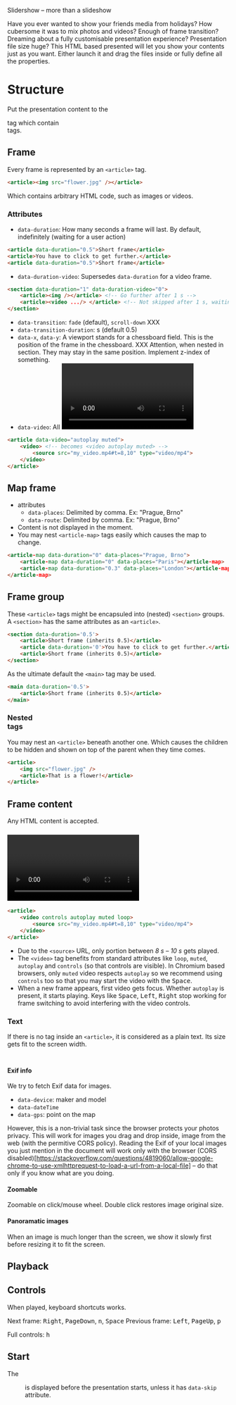 Slidershow – more than a slideshow

Have you ever wanted to show your friends media from holidays? How cubersome it was to mix photos and videos? Enough of frame transition? Dreaming about a fully customisable presentation experience? Presentation file size huge? This HTML based presented will let you show your contents just as you want. Either launch it and drag the files inside or fully define all the properties.

# Structure

Put the presentation content to the <main> tag which contain <article> tags.

## Frame <article>

Every frame is represented by an `<article>` tag.

```html
<article><img src="flower.jpg" /></article>
```

Which contains arbitrary HTML code, such as images or videos.

### Attributes

* `data-duration`: How many seconds a frame will last. By default, indefinitely (waiting for a user action)
```html
<article data-duration="0.5">Short frame</article>
<article>You have to click to get further.</article>
<article data-duration="0.5">Short frame</article>
```
* `data-duration-video`: Supersedes `data-duration` for a video frame.
```html
<section data-duration="1" data-duration-video="0">
    <article><img /></article> <!-- Go further after 1 s -->
    <article><video .../> </article> <!-- Not skipped after 1 s, waiting for a user action -->
</section>
```

* `data-transition`: `fade` (default), `scroll-down` XXX
* `data-transition-duration`: s (default 0.5)
* `data-x`, `data-y`: A viewport stands for a chessboard field. This is the position of the frame in the chessboard. XXX Attention, when nested in section. They may stay in the same position. Implement z-index of something.
* `data-video`: All <video> tags inherits its value as attributes. (controls autoplay muted loop)

```html
<article data-video="autoplay muted">
    <video> <!-- becomes <video autoplay muted> -->
        <source src="my_video.mp4#t=8,10" type="video/mp4">
    </video>
</article>
```

## Map frame <article-map>

* attributes
    * `data-places`: Delimited by comma. Ex: "Prague, Brno"
    * `data-route`: Delimited by comma. Ex: "Prague, Brno"
* Content is not displayed in the moment.
* You may nest `<article-map>` tags easily which causes the map to change.

```html
<article-map data-duration="0" data-places="Prague, Brno">
    <article-map data-duration="0" data-places="Paris"></article-map>
    <article-map data-duration="0.3" data-places="London"></article-map>
</article-map>
```

## Frame group <section>
These `<article>` tags might be encapsuled into (nested) `<section>` groups. A `<section>` has the same attributes as an `<article>`.

```html
<section data-duration='0.5'>
    <article>Short frame (inherits 0.5)</article>
    <article data-duration='0'>You have to click to get further.</article>
    <article>Short frame (inherits 0.5)</article>
</section>
```

As the ultimate default the `<main>` tag may be used.

```html
<main data-duration='0.5'>
    <article>Short frame (inherits 0.5)</article>
</main>
```

### Nested <article> tags

You may nest an `<article>` beneath another one. Which causes the children to be hidden and shown on top of the parent when they time comes.

```html
<article>
    <img src="flower.jpg" />
    <article>That is a flower!</article>
</article>
```

## Frame content

Any HTML content is accepted.

### <video>

```html
<article>
    <video controls autoplay muted loop>
        <source src="my_video.mp4#t=8,10" type="video/mp4">
    </video>
</article>
```

* Due to the `<source>` URL, only portion between *8 s – 10 s* gets played.
* The `<video>` tag benefits from standard attributes like `loop`, `muted`, `autoplay` and `controls` (so that controls are visible). In Chromium based browsers, only `muted` video respects `autoplay` so we recommend using `controls` too so that you may start the video with the <kbd>Space</kbd>.
* When a new frame appears, first video gets focus. Whether `autoplay` is present, it starts playing. Keys like <kbd>Space</kbd>, <kbd>Left</kbd>, <kbd>Right</kbd> stop working for frame switching to avoid interfering with the video controls.

### Text

If there is no tag inside an `<article>`, it is considered as a plain text. Its size gets fit to the screen width.

### <img>

#### Exif info
We try to fetch Exif data for images.
* `data-device`: maker and model
* `data-dateTime`
* `data-gps`: point on the map

However, this is a non-trivial task since the browser protects your photos privacy. This will work for images you drag and drop inside, image from the web (with the permitive CORS policy). Reading the Exif of your local images you just mention in the document will work only with the browser (CORS disabled)[https://stackoverflow.com/questions/4819060/allow-google-chrome-to-use-xmlhttprequest-to-load-a-url-from-a-local-file] – do that only if you know what are you doing.

#### Zoomable

Zoomable on click/mouse wheel. Double click restores image original size.


#### Panoramatic images

When an image is much longer than the screen, we show it slowly first before resizing it to fit the screen.

# Playback

## Controls

When played, keyboard shortcuts works.

Next frame: <kbd>Right</kbd>, <kbd>PageDown</kbd>, <kbd>n</kbd>, <kbd>Space</kbd>
Previous frame: <kbd>Left</kbd>, <kbd>PageUp</kbd>, <kbd>p</kbd>

Full controls: <kbd>h</kbd>

## Start

The <menu> is displayed before the presentation starts, unless it has `data-skip` attribute.